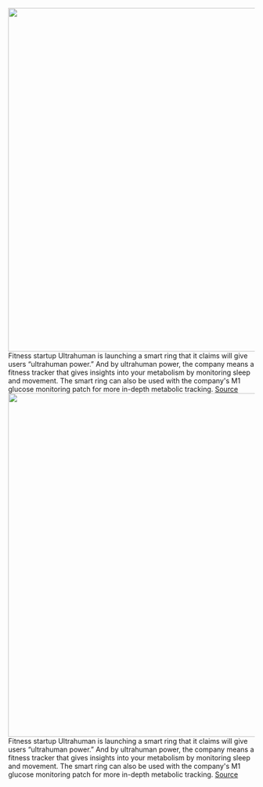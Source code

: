 <img src='https://cdn.vox-cdn.com/thumbor/AdYxNcE-7ZvUJGFe9rBxogLKJw8=/0x0:6720x4480/1200x800/filters:focal(2823x1703:3897x2777)/cdn.vox-cdn.com/uploads/chorus_image/image/71051815/ULTRA_HUMAN_2304.0.jpg' width='700px' /><br/>
Fitness startup Ultrahuman is launching a smart ring that it claims will give users “ultrahuman power.” And by ultrahuman power, the company means a fitness tracker that gives insights into your metabolism by monitoring sleep and movement. The smart ring can also be used with the company's M1 glucose monitoring patch for more in-depth metabolic tracking.
<a href='https://www.theverge.com/2022/7/6/23196700/ultrahuman-ring-wearable-health-tracker'> Source <a/><img src='https://cdn.vox-cdn.com/thumbor/AdYxNcE-7ZvUJGFe9rBxogLKJw8=/0x0:6720x4480/1200x800/filters:focal(2823x1703:3897x2777)/cdn.vox-cdn.com/uploads/chorus_image/image/71051815/ULTRA_HUMAN_2304.0.jpg' width='700px' /><br/>
Fitness startup Ultrahuman is launching a smart ring that it claims will give users “ultrahuman power.” And by ultrahuman power, the company means a fitness tracker that gives insights into your metabolism by monitoring sleep and movement. The smart ring can also be used with the company's M1 glucose monitoring patch for more in-depth metabolic tracking.
<a href='https://www.theverge.com/2022/7/6/23196700/ultrahuman-ring-wearable-health-tracker'> Source <a/>